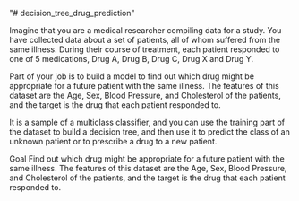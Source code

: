"# decision_tree_drug_prediction" 

Imagine that you are a medical researcher compiling data for a study. You have collected data about a set of patients, all of whom suffered from the same illness. During their course of treatment, each patient responded to one of 5 medications, Drug A, Drug B, Drug C, Drug X and Drug Y.

Part of your job is to build a model to find out which drug might be appropriate for a future patient with the same illness. The features of this dataset are the Age, Sex, Blood Pressure, and Cholesterol of the patients, and the target is the drug that each patient responded to.

It is a sample of a multiclass classifier, and you can use the training part of the dataset to build a decision tree, and then use it to predict the class of an unknown patient or to prescribe a drug to a new patient.

Goal
Find out which drug might be appropriate for a future patient with the same illness. The features of this dataset are the Age, Sex, Blood Pressure, and Cholesterol of the patients, and the target is the drug that each patient responded to.
